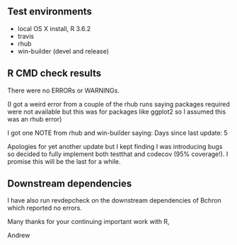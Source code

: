 ## Test environments
* local OS X install, R 3.6.2
* travis
* rhub
* win-builder (devel and release)

## R CMD check results
There were no ERRORs or WARNINGs.

(I got a weird error from a couple of the rhub runs saying packages required were not available but this was for packages like ggplot2 so I assumed this was an rhub error)

I got one NOTE from rhub and win-builder saying:
  Days since last update: 5

Apologies for yet another update but I kept finding I was introducing bugs so decided to fully implement both testthat and codecov (95% coverage!). I promise this will be the last for a while.

## Downstream dependencies
I have also run revdepcheck on the downstream dependencies of Bchron which reported no errors. 

Many thanks for your continuing important work with R,

Andrew